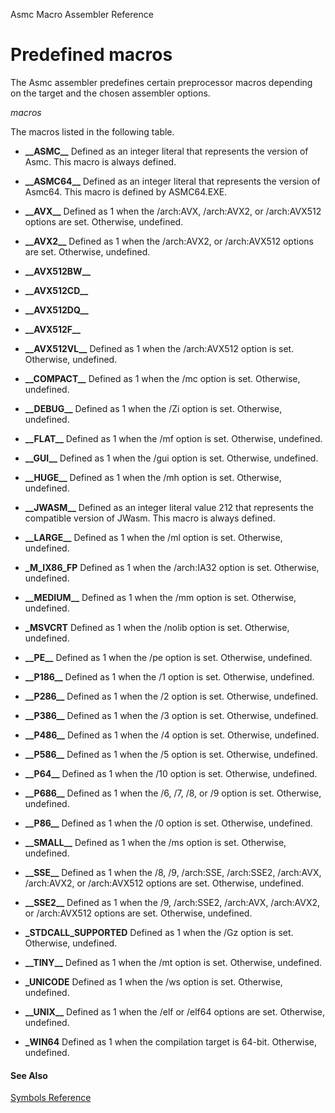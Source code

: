 Asmc Macro Assembler Reference

# Predefined macros

The Asmc assembler predefines certain preprocessor macros depending on the target and the chosen assembler options.

_macros_

The macros listed in the following table.

- **\_\_ASMC\_\_**
Defined as an integer literal that represents the version of Asmc. This macro is always defined.

- **\_\_ASMC64\_\_**
Defined as an integer literal that represents the version of Asmc64. This macro is defined by ASMC64.EXE.

- **\_\_AVX\_\_**
Defined as 1 when the /arch:AVX, /arch:AVX2, or /arch:AVX512 options are set. Otherwise, undefined.

- **\_\_AVX2\_\_**
Defined as 1 when the /arch:AVX2, or /arch:AVX512 options are set. Otherwise, undefined.

- **\_\_AVX512BW\_\_**
- **\_\_AVX512CD\_\_**
- **\_\_AVX512DQ\_\_**
- **\_\_AVX512F\_\_**
- **\_\_AVX512VL\_\_**
Defined as 1 when the /arch:AVX512 option is set. Otherwise, undefined.

- **\_\_COMPACT\_\_**
Defined as 1 when the /mc option is set. Otherwise, undefined.

- **\_\_DEBUG\_\_**
Defined as 1 when the /Zi option is set. Otherwise, undefined.

- **\_\_FLAT\_\_**
Defined as 1 when the /mf option is set. Otherwise, undefined.

- **\_\_GUI\_\_**
Defined as 1 when the /gui option is set. Otherwise, undefined.

- **\_\_HUGE\_\_**
Defined as 1 when the /mh option is set. Otherwise, undefined.

- **\_\_JWASM\_\_**
Defined as an integer literal value 212 that represents the compatible version of JWasm. This macro is always defined.

- **\_\_LARGE\_\_**
Defined as 1 when the /ml option is set. Otherwise, undefined.

- **\_M\_IX86\_FP**
Defined as 1 when the /arch:IA32 option is set. Otherwise, undefined.

- **\_\_MEDIUM\_\_**
Defined as 1 when the /mm option is set. Otherwise, undefined.

- **\_MSVCRT**
Defined as 1 when the /nolib option is set. Otherwise, undefined.

- **\_\_PE\_\_**
Defined as 1 when the /pe option is set. Otherwise, undefined.

- **\_\_P186\_\_**
Defined as 1 when the /1 option is set. Otherwise, undefined.

- **\_\_P286\_\_**
Defined as 1 when the /2 option is set. Otherwise, undefined.

- **\_\_P386\_\_**
Defined as 1 when the /3 option is set. Otherwise, undefined.

- **\_\_P486\_\_**
Defined as 1 when the /4 option is set. Otherwise, undefined.

- **\_\_P586\_\_**
Defined as 1 when the /5 option is set. Otherwise, undefined.

- **\_\_P64\_\_**
Defined as 1 when the /10 option is set. Otherwise, undefined.

- **\_\_P686\_\_**
Defined as 1 when the /6, /7, /8, or /9 option is set. Otherwise, undefined.

- **\_\_P86\_\_**
Defined as 1 when the /0 option is set. Otherwise, undefined.

- **\_\_SMALL\_\_**
Defined as 1 when the /ms option is set. Otherwise, undefined.

- **\_\_SSE\_\_**
Defined as 1 when the /8, /9, /arch:SSE, /arch:SSE2, /arch:AVX, /arch:AVX2, or /arch:AVX512 options are set. Otherwise, undefined.

- **\_\_SSE2\_\_**
Defined as 1 when the /9, /arch:SSE2, /arch:AVX, /arch:AVX2, or /arch:AVX512 options are set. Otherwise, undefined.

- **\_STDCALL\_SUPPORTED**
Defined as 1 when the /Gz option is set. Otherwise, undefined.

- **\_\_TINY\_\_**
Defined as 1 when the /mt option is set. Otherwise, undefined.

- **\_UNICODE**
Defined as 1 when the /ws option is set. Otherwise, undefined.

- **\_\_UNIX\_\_**
Defined as 1 when the /elf or /elf64 options are set. Otherwise, undefined.

- **\_WIN64**
Defined as 1 when the compilation target is 64-bit. Otherwise, undefined.

#### See Also

[Symbols Reference](readme.md)
